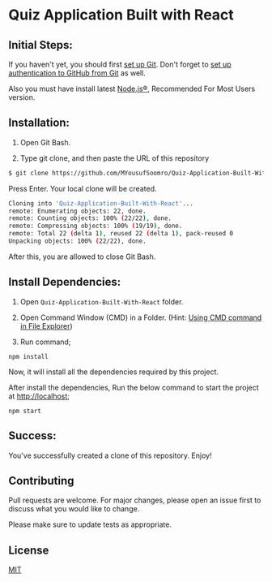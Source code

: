 # Quiz Application Built with React

## Initial Steps:
If you haven't yet, you should first [set up Git](https://help.github.com/en/articles/set-up-git). Don't forget to [set up authentication to GitHub from Git](https://help.github.com/en/articles/set-up-git#next-steps-authenticating-with-github-from-git) as well.

Also you must have install latest [Node.js®](https://nodejs.org/en/), Recommended For Most Users version.

## Installation:

1) Open Git Bash.

2) Type git clone, and then paste the URL of this repository

```bash
$ git clone https://github.com/MYousufSoomro/Quiz-Application-Built-With-React
```

Press Enter. Your local clone will be created.

```bash
Cloning into 'Quiz-Application-Built-With-React'...
remote: Enumerating objects: 22, done.
remote: Counting objects: 100% (22/22), done.
remote: Compressing objects: 100% (19/19), done.
remote: Total 22 (delta 1), reused 22 (delta 1), pack-reused 0
Unpacking objects: 100% (22/22), done.
```

After this, you are allowed to close Git Bash.

## Install Dependencies:

1) Open ```Quiz-Application-Built-With-React``` folder.

2) Open Command Window (CMD) in a Folder. (Hint: [Using CMD command in File Explorer](https://www.itechtics.com/open-command-window-folder/))

3) Run command;
```
npm install
```
Now, it will install all the dependencies required by this project.

After install the dependencies, Run the below command to start the project at [http://localhost](void:0);

```
npm start
```
## Success:

You've successfully created a clone of this repository. Enjoy!


## Contributing
Pull requests are welcome. For major changes, please open an issue first to discuss what you would like to change.

Please make sure to update tests as appropriate.

## License
[MIT](https://choosealicense.com/licenses/mit/)
